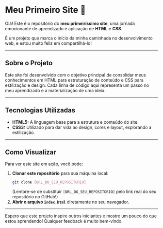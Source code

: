 # Meu Primeiro Site 🎉

Olá! Este é o repositório do **meu primeiríssimo site**, uma jornada emocionante de aprendizado e aplicação de **HTML** e **CSS**.

É um projeto que marca o início da minha caminhada no desenvolvimento web, e estou muito feliz em compartilhá-lo!

---

## Sobre o Projeto

Este site foi desenvolvido com o objetivo principal de consolidar meus conhecimentos em HTML para estruturação de conteúdo e CSS para estilização e design. Cada linha de código aqui representa um passo no meu aprendizado e a materialização de uma ideia.

---

## Tecnologias Utilizadas

* **HTML5:** A linguagem base para a estrutura e conteúdo do site.
* **CSS3:** Utilizado para dar vida ao design, cores e layout, explorando a estilização.

---

## Como Visualizar

Para ver este site em ação, você pode:

1.  **Clonar este repositório** para sua máquina local:
    ```bash
    git clone [URL_DO_SEU_REPOSITORIO]
    ```
    (Lembre-se de substituir `[URL_DO_SEU_REPOSITORIO]` pelo link real do seu repositório no GitHub!)
2.  **Abrir o arquivo `index.html`** diretamente no seu navegador.

---

Espero que este projeto inspire outros iniciantes e mostre um pouco do que estou aprendendo! Qualquer feedback é muito bem-vindo.